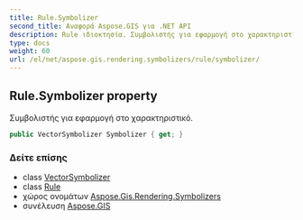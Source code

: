 ```yaml
---
title: Rule.Symbolizer
second_title: Αναφορά Aspose.GIS για .NET API
description: Rule ιδιοκτησία. Συμβολιστής για εφαρμογή στο χαρακτηριστικό.
type: docs
weight: 60
url: /el/net/aspose.gis.rendering.symbolizers/rule/symbolizer/
---
```

## Rule.Symbolizer property

Συμβολιστής για εφαρμογή στο χαρακτηριστικό.

```csharp
public VectorSymbolizer Symbolizer { get; }
```

### Δείτε επίσης

* class [VectorSymbolizer](../../vectorsymbolizer/)
* class [Rule](../)
* χώρος ονομάτων [Aspose.Gis.Rendering.Symbolizers](../../rule/)
* συνέλευση [Aspose.GIS](../../../)


